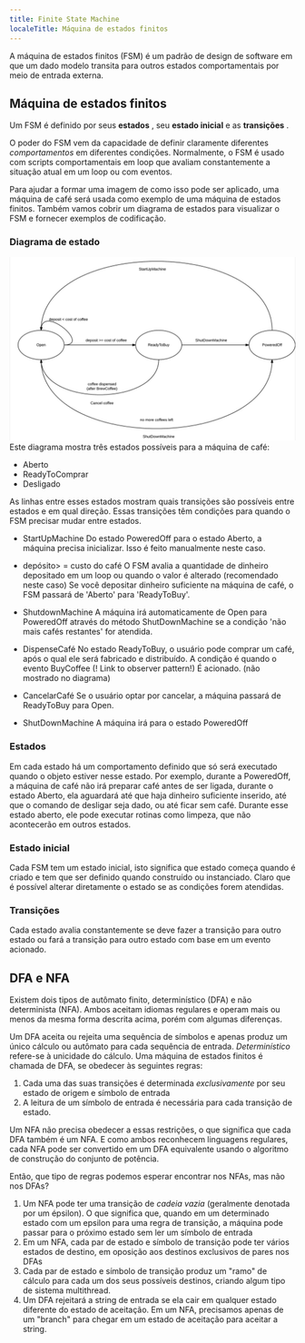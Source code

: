 ```yaml
---
title: Finite State Machine
localeTitle: Máquina de estados finitos
---
```

A máquina de estados finitos (FSM) é um padrão de design de software em que um dado modelo transita para outros estados comportamentais por meio de entrada externa.

## Máquina de estados finitos

Um FSM é definido por seus **estados** , seu **estado inicial** e as **transições** .

O poder do FSM vem da capacidade de definir claramente diferentes _comportamentos_ em diferentes condições. Normalmente, o FSM é usado com scripts comportamentais em loop que avaliam constantemente a situação atual em um loop ou com eventos.

Para ajudar a formar uma imagem de como isso pode ser aplicado, uma máquina de café será usada como exemplo de uma máquina de estados finitos. Também vamos cobrir um diagrama de estados para visualizar o FSM e fornecer exemplos de codificação.

### Diagrama de estado

![Diagrama de máquina de estado finito de máquina de café](https://raw.githubusercontent.com/arunma/blogimages/master/AkkaFSM/CoffeeMachineFSM.png) Este diagrama mostra três estados possíveis para a máquina de café:

*   Aberto
*   ReadyToComprar
*   Desligado

As linhas entre esses estados mostram quais transições são possíveis entre estados e em qual direção. Essas transições têm condições para quando o FSM precisar mudar entre estados.

*   StartUpMachine Do estado PoweredOff para o estado Aberto, a máquina precisa inicializar. Isso é feito manualmente neste caso.
    
*   depósito> = custo do café O FSM avalia a quantidade de dinheiro depositado em um loop ou quando o valor é alterado (recomendado neste caso) Se você depositar dinheiro suficiente na máquina de café, o FSM passará de 'Aberto' para 'ReadyToBuy'.
    
*   ShutdownMachine A máquina irá automaticamente de Open para PoweredOff através do método ShutDownMachine se a condição 'não mais cafés restantes' for atendida.
    
*   DispenseCafé No estado ReadyToBuy, o usuário pode comprar um café, após o qual ele será fabricado e distribuído. A condição é quando o evento BuyCoffee (! Link to observer pattern!) É acionado. (não mostrado no diagrama)
    
*   CancelarCafé Se o usuário optar por cancelar, a máquina passará de ReadyToBuy para Open.
    
*   ShutDownMachine A máquina irá para o estado PoweredOff
    

### Estados

Em cada estado há um comportamento definido que só será executado quando o objeto estiver nesse estado. Por exemplo, durante a PoweredOff, a máquina de café não irá preparar café antes de ser ligada, durante o estado Aberto, ela aguardará até que haja dinheiro suficiente inserido, até que o comando de desligar seja dado, ou até ficar sem café. Durante esse estado aberto, ele pode executar rotinas como limpeza, que não acontecerão em outros estados.

### Estado inicial

Cada FSM tem um estado inicial, isto significa que estado começa quando é criado e tem que ser definido quando construído ou instanciado. Claro que é possível alterar diretamente o estado se as condições forem atendidas.

### Transições

Cada estado avalia constantemente se deve fazer a transição para outro estado ou fará a transição para outro estado com base em um evento acionado.

## DFA e NFA

Existem dois tipos de autômato finito, determinístico (DFA) e não determinista (NFA). Ambos aceitam idiomas regulares e operam mais ou menos da mesma forma descrita acima, porém com algumas diferenças.

Um DFA aceita ou rejeita uma sequência de símbolos e apenas produz um único cálculo ou autômato para cada sequência de entrada. _Determinístico_ refere-se à unicidade do cálculo. Uma máquina de estados finitos é chamada de DFA, se obedecer às seguintes regras:

1.  Cada uma das suas transições é determinada _exclusivamente_ por seu estado de origem e símbolo de entrada
2.  A leitura de um símbolo de entrada é necessária para cada transição de estado.

Um NFA não precisa obedecer a essas restrições, o que significa que cada DFA também é um NFA. E como ambos reconhecem linguagens regulares, cada NFA pode ser convertido em um DFA equivalente usando o algoritmo de construção do conjunto de potência.

Então, que tipo de regras podemos esperar encontrar nos NFAs, mas não nos DFAs?

1.  Um NFA pode ter uma transição de _cadeia vazia_ (geralmente denotada por um épsilon). O que significa que, quando em um determinado estado com um epsilon para uma regra de transição, a máquina pode passar para o próximo estado sem ler um símbolo de entrada
2.  Em um NFA, cada par de estado e símbolo de transição pode ter vários estados de destino, em oposição aos destinos exclusivos de pares nos DFAs
3.  Cada par de estado e símbolo de transição produz um "ramo" de cálculo para cada um dos seus possíveis destinos, criando algum tipo de sistema multithread.
4.  Um DFA rejeitará a string de entrada se ela cair em qualquer estado diferente do estado de aceitação. Em um NFA, precisamos apenas de um "branch" para chegar em um estado de aceitação para aceitar a string.